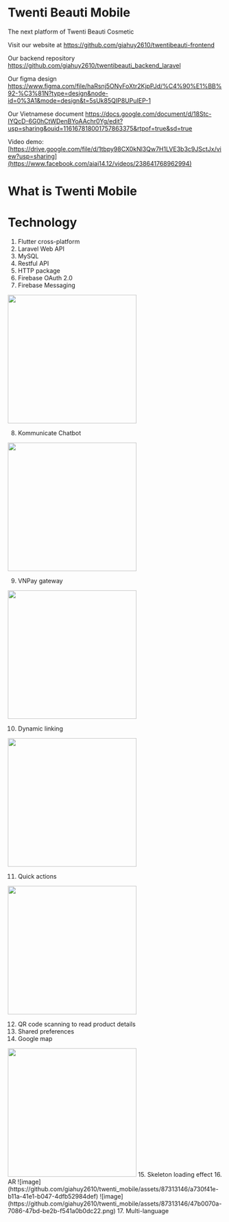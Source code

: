 # Twenti Beauti Mobile
The next platform of Twenti Beauti Cosmetic

Visit our website at https://github.com/giahuy2610/twentibeauti-frontend 

Our backend repository https://github.com/giahuy2610/twentibeauti_backend_laravel  

Our figma design https://www.figma.com/file/haRsnj5ONyFoXtr2KjpPJd/%C4%90%E1%BB%92-%C3%81N?type=design&node-id=0%3A1&mode=design&t=5sUk85QIP8UPuIEP-1

Our Vietnamese document  https://docs.google.com/document/d/18Stc-IYQcD-6G0hCtWDenBYoAAchr0Yg/edit?usp=sharing&ouid=116167818001757863375&rtpof=true&sd=true  

Video demo:  
[https://drive.google.com/file/d/1tbpy98CX0kNl3Qw7H1LVE3b3c9JSctJx/view?usp=sharing](https://www.facebook.com/aiai14.12/videos/238641768962994)

# What is Twenti Mobile

# Technology
1. Flutter cross-platform
2. Laravel Web API
3. MySQL
4. Restful API
5. HTTP package
6. Firebase OAuth 2.0
7. Firebase Messaging  
<img src="https://github.com/giahuy2610/twenti_mobile/assets/87313146/11cffe31-993e-43a0-9fe8-d4d81ca0f635" width="300" />

8. Kommunicate Chatbot  
<img src="https://github.com/giahuy2610/twenti_mobile/assets/87313146/bfd1f47a-a76b-4235-b347-b326e9e2920f" width="300" />  

9. VNPay gateway
<img src="https://github.com/giahuy2610/twenti_mobile/assets/87313146/0ab03ffa-ed25-464f-b894-765ae7806226" width="300" />  

10. Dynamic linking
<img src="https://github.com/giahuy2610/twenti_mobile/assets/87313146/330490b3-ea12-4807-8754-b622f866e3b2" width="300" />  

11. Quick actions
<img src="https://github.com/giahuy2610/twenti_mobile/assets/87313146/db6d2c6a-9391-4d48-b5a8-3364541aac5d" width="300" />  

12. QR code scanning to read product details  
13. Shared preferences
14. Google map  
<img src="https://github.com/giahuy2610/twenti_mobile/assets/87313146/a9667f5b-bcec-4aa6-9f3b-817d03338ae0" width="300" />  
15. Skeleton loading effect
16. AR  
![image](https://github.com/giahuy2610/twenti_mobile/assets/87313146/a730f41e-b11a-41e1-b047-4dfb52984def)
![image](https://github.com/giahuy2610/twenti_mobile/assets/87313146/47b0070a-7086-47bd-be2b-f541a0b0dc22.png)
17. Multi-language



